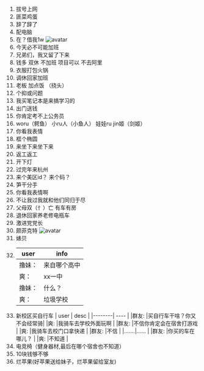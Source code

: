 1. 拔号上网
2. 匪菜鸡蛋
3. 辞了辞了
4. 配电脑
5. 在？借我1w
![avatar](https://user-images.githubusercontent.com/38839213/156331935-cf35d160-9fb2-473e-a114-b47815f65184.jpg)
7. 今天必不可能加班
8. 兄弟们，我又留了下来
9. 钱多  双休  不加班  项目可以  不去阿里
10. 衣服打包火锅
11. 调休回家加班
12. 老板 加点饭 （挠头）
13. 个抑或问题
14. 我买笔记本是来搞学习的
15. 出门送钱
16. 你肯定考不上公务员
17. woru（鳄鱼）  小ru人（小鱼人） 娃娃ru  jin姬（剑姬）
18. 你看我表情
19. 框个椭圆
20. 来坐下来坐下来
21. 返工返工
22. 开下灯
23. 过完年来杭州
24. 来个美区id？ 来个码？
25. 笋干分手
26. 你看我表情啊
27. 不让我过我就和他们同归于尽
28. 父母双（忄）亡 有车有房
29. 退休回家养老修电瓶车
30. 激进党党长
31. 颇菲克特
![avatar](https://user-images.githubusercontent.com/38839213/156115683-dcd747b5-6865-48bb-ab7c-451ebb6ef507.gif)
31. 婊贝 
32. | user   | info   |
    |--------| ----  |
    | 撸妹： | 来自哪个高中 |
    | 爽：  | xx一中   | 
    | 撸妹： | 什么？    |
    | 爽：  | 垃圾学校   |
33. 新校区买自行车
    |   user     |    desc   |
    |--------| ----  |
    |群友:  |买自行车干啥？你又不会经常骑|
    |爽:    |我骑车去学校外面玩啊       |
    |群友:  |不信你肯定会在宿舍打游戏    |
    |爽:    |我骑车去校门口拿快递       |
    |群友:  |不信                    |
    |.......|......                 |
    |群友:  |你买的车在哪儿？          |
    |爽:    |不知道                  |
34. 电竞椅（健身器材,最后在哪个宿舍也不知道）
35. 10块钱够不够
36. 烂苹果(好苹果送给妹子，烂苹果留给室友)
